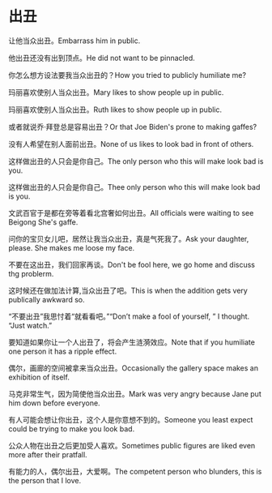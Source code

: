 # 出丑

<p><span class="chinese">让他当众出丑。</span><span class="english">Embarrass him in public.</span></p>

<p><span class="chinese">他出丑还没有出到顶点。</span><span class="english">He did not want to be pinnacled.</span></p>

<p><span class="chinese">你怎么想方设法要我当众出丑的？</span><span class="english">How you tried to publicly humiliate me?</span></p>

<p><span class="chinese">玛丽喜欢使别人当众出丑。</span><span class="english">Mary likes to show people up in public.</span></p>

<p><span class="chinese">玛丽喜欢使别人当众出丑。</span><span class="english">Ruth likes to show people up in public.</span></p>

<p><span class="chinese">或者就说乔·拜登总是容易出丑？</span><span class="english">Or that Joe Biden's prone to making gaffes?</span></p>

<p><span class="chinese">没有人希望在别人面前出丑。</span><span class="english">None of us likes to look bad in front of others.</span></p>

<p><span class="chinese">这样做出丑的人只会是你自己。</span><span class="english">The only person who this will make look bad is you.</span></p>

<p><span class="chinese">这样做出丑的人只会是你自己。</span><span class="english">Thee only person who this will make look bad is you.</span></p>

<p><span class="chinese">文武百官于是都在旁等着看北宫奢如何出丑。</span><span class="english">All officials were waiting to see Beigong She's gaffe.</span></p>

<p><span class="chinese">问你的宝贝女儿吧，居然让我当众出丑，真是气死我了。</span><span class="english">Ask your daughter, please. She makes me loose my face.</span></p>

<p><span class="chinese">不要在这出丑，我们回家再谈。</span><span class="english">Don't be fool here, we go home and discuss thg problerm.</span></p>

<p><span class="chinese">这时候还在做加法计算,当众出丑了吧。</span><span class="english">This is when the addition gets very publically awkward so.</span></p>

<p><span class="chinese">“不要出丑”我思忖着“就看看吧。”</span><span class="english">“Don’t make a fool of yourself, ” I thought. “Just watch.”</span></p>

<p><span class="chinese">要知道如果你让一个人出丑了，将会产生涟漪效应。</span><span class="english">Note that if you humiliate one person it has a ripple effect.</span></p>

<p><span class="chinese">偶尔，画廊的空间被拿来当众出丑。</span><span class="english">Occasionally the gallery space makes an exhibition of itself.</span></p>

<p><span class="chinese">马克非常生气，因为简使他当众出丑。</span><span class="english">Mark was very angry because Jane put him down before everyone.</span></p>

<p><span class="chinese">有人可能会想让你出丑，这个人是你意想不到的。</span><span class="english">Someone you least expect could be trying to make you look bad.</span></p>

<p><span class="chinese">公众人物在出丑之后更加受人喜欢。</span><span class="english">Sometimes public figures are liked even more after their pratfall.</span></p>

<p><span class="chinese">有能力的人，偶尔出丑，大爱啊。</span><span class="english">The competent person who blunders, this is the person that I love.</span></p>

